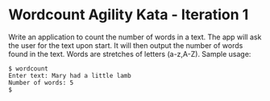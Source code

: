 # Wordcount Agility Kata - Iteration 1

Write an application to count the number of words in a text. The app will ask
the user for the text upon start. It will then output the number of words found
in the text. Words are stretches of letters (a-z,A-Z). Sample usage:

```
$ wordcount
Enter text: Mary had a little lamb
Number of words: 5
$
```
